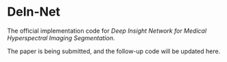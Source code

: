 # DeIn-Net
The official implementation code for *Deep Insight Network for Medical Hyperspectral Imaging Segmentation*.

The paper is being submitted, and the follow-up code will be updated here.

